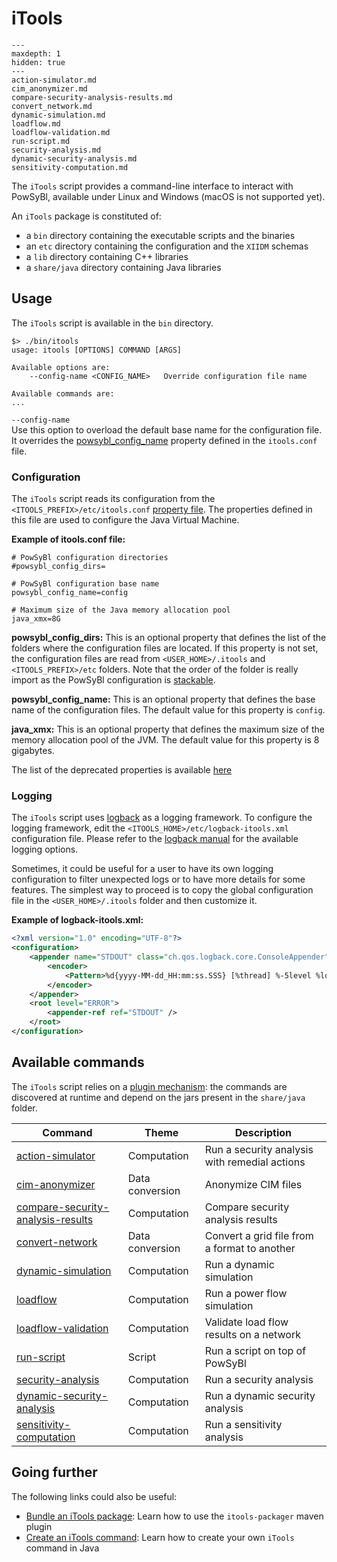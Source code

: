 # iTools

```{toctree}
---
maxdepth: 1
hidden: true
---
action-simulator.md
cim_anonymizer.md
compare-security-analysis-results.md
convert_network.md
dynamic-simulation.md
loadflow.md
loadflow-validation.md
run-script.md
security-analysis.md
dynamic-security-analysis.md
sensitivity-computation.md
```

The `iTools` script provides a command-line interface to interact with PowSyBl, available under Linux and Windows (macOS is not supported yet).

An `iTools` package is constituted of:
- a `bin` directory containing the executable scripts and the binaries
- an `etc` directory containing the configuration and the `XIIDM` schemas
- a `lib` directory containing C++ libraries
- a `share/java` directory containing Java libraries

## Usage
The `iTools` script is available in the `bin` directory.
```
$> ./bin/itools
usage: itools [OPTIONS] COMMAND [ARGS]

Available options are:
    --config-name <CONFIG_NAME>   Override configuration file name

Available commands are:
...
```

`--config-name`  
Use this option to overload the default base name for the configuration file. It overrides the [powsybl_config_name](#powsybl_config_name) property defined in the `itools.conf` file.

### Configuration
The `iTools` script reads its configuration from the `<ITOOLS_PREFIX>/etc/itools.conf` [property file](https://en.wikipedia.org/wiki/.properties). The properties defined in this file are used to configure the Java Virtual Machine.

**Example of itools.conf file:**
```
# PowSyBl configuration directories
#powsybl_config_dirs=

# PowSyBl configuration base name
powsybl_config_name=config

# Maximum size of the Java memory allocation pool
java_xmx=8G
```

**powsybl_config_dirs:** This is an optional property that defines the list of the folders where the configuration files are located. If this property is not set, the configuration files are read from `<USER_HOME>/.itools` and `<ITOOLS_PREFIX>/etc` folders. Note that the order of the folder is really import as the PowSyBl configuration is [stackable]().

<a class="heading" id="powsybl_config_name"/>**powsybl_config_name:** This is an optional property that defines the base name of the configuration files. The default value for this property is `config`.

**java_xmx:** This is an optional property that defines the maximum size of the memory allocation pool of the JVM. The default value for this property is 8 gigabytes.

The list of the deprecated properties is available [here]()

### Logging
The `iTools` script uses [logback](https://logback.qos.ch/) as a logging framework. To configure the logging framework, edit the `<ITOOLS_HOME>/etc/logback-itools.xml` configuration file. Please refer to the [logback manual](https://logback.qos.ch/manual/index.html) for the available logging options.

Sometimes, it could be useful for a user to have its own logging configuration to filter unexpected logs or to have more details for some features. The simplest way to proceed is to copy the global configuration file in the `<USER_HOME>/.itools` folder and then customize it.

**Example of logback-itools.xml:**
```xml
<?xml version="1.0" encoding="UTF-8"?>
<configuration>
    <appender name="STDOUT" class="ch.qos.logback.core.ConsoleAppender">
        <encoder>
            <Pattern>%d{yyyy-MM-dd_HH:mm:ss.SSS} [%thread] %-5level %logger{36} - %msg%n</Pattern>
        </encoder>
    </appender>
    <root level="ERROR">
        <appender-ref ref="STDOUT" />
    </root>
</configuration>
```

## Available commands
The `iTools` script relies on a [plugin mechanism](): the commands are discovered at runtime and depend on the jars present in the `share/java` folder.

| Command                                                                     | Theme           | Description                                   |
|-----------------------------------------------------------------------------| --------------- |-----------------------------------------------|
| [action-simulator](./action-simulator.md)                                   | Computation     | Run a security analysis with remedial actions |
| [cim-anonymizer](cim_anonymizer.md)                                         | Data conversion | Anonymize CIM files                           |
| [compare-security-analysis-results](./compare-security-analysis-results.md) | Computation     | Compare security analysis results             |
| [convert-network](convert_network.md)                                       | Data conversion | Convert a grid file from a format to another  |
| [dynamic-simulation](dynamic-simulation.md)                                 | Computation     | Run a dynamic simulation                      |
| [loadflow](loadflow.md)                                                     | Computation     | Run a power flow simulation                   |
| [loadflow-validation](loadflow-validation.md)                               | Computation     | Validate load flow results on a network       |
| [run-script](run-script.md)                                                 | Script          | Run a script on top of PowSyBl                | 
| [security-analysis](./security-analysis.md)                                 | Computation     | Run a security analysis                       |
| [dynamic-security-analysis](./dynamic-security-analysis.md)                 | Computation     | Run a dynamic security analysis               |
| [sensitivity-computation](sensitivity-computation.md)                       | Computation     | Run a sensitivity analysis                    |

## Going further
The following links could also be useful:
- [Bundle an iTools package](../../developer/tutorials/itools-packager.md): Learn how to use the `itools-packager` maven plugin
- [Create an iTools command](../../developer/tutorials/itools-command.md): Learn how to create your own `iTools` command in Java
